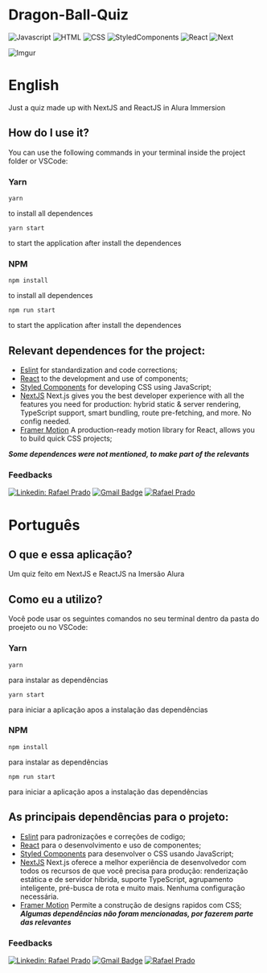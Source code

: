 # Dragon-Ball-Quiz

![Javascript](https://img.shields.io/badge/JavaScript-F7DF1E?style=for-the-badge&logo=javascript&logoColor=black)
![HTML](https://img.shields.io/badge/HTML5-E34F26?style=for-the-badge&logo=html5&logoColor=white)
![CSS](https://img.shields.io/badge/CSS3-1572B6?style=for-the-badge&logo=css3&logoColor=white)
![StyledComponents](https://img.shields.io/badge/styled--components-DB7093?style=for-the-badge&logo=styled-components&logoColor=white)
![React](https://img.shields.io/badge/React-20232A?style=for-the-badge&logo=react&logoColor=61DAFB)
![Next](https://img.shields.io/badge/Next-07405E?style=for-the-badge&logo=next.js&logoColor=white)

![Imgur](https://i.imgur.com/77Z6JGz.png)

# English

Just a quiz made up with NextJS and ReactJS in Alura Immersion

## How do I use it?

You can use the following commands in your terminal inside the project folder or VSCode:

### Yarn

 ``` 
yarn 
``` 
to install all dependences

 ``` 
 yarn start 
 ``` 
 to start the application after install the dependences
 
 
### NPM

```
npm install
``` 
to install all dependences
```
npm run start
``` 
 to start the application after install the dependences
 

## Relevant dependences for the project:
- [Eslint](https://eslint.org/) for standardization and code corrections;
- [React](https://reactjs.org/) to the development and use of components;
- [Styled Components](https://styled-components.com/) for developing CSS using JavaScript;
- [NextJS](https://nextjs.org/) Next.js gives you the best developer experience with all the features you need for production: hybrid static & server rendering, TypeScript support, smart bundling, route pre-fetching, and more. No config needed.
- [Framer Motion](https://www.framer.com/motion/) A production-ready motion library for React, allows you to build quick CSS projects;

***Some dependences were not mentioned, to make part of the relevants***

### Feedbacks

[![Linkedin: Rafael Prado](https://img.shields.io/badge/-RafaelPrado-blue?style=flat-square&logo=Linkedin&logoColor=white&link=LINK-DO-SEU-LINKEDIN)](https://www.linkedin.com/in/rafael-prado-8a40b6132/)
[![Gmail Badge](https://img.shields.io/badge/-santiagorafael409@gmail.com-006bed?style=flat-square&logo=Gmail&logoColor=white&link=mailto:SEU-EMAIL)](mailto:santiagorafael409@gmail.com)
[![Rafael Prado]( https://img.shields.io/github/followers/RafaelPrado409?label=follow&style=social)](https://github.com/RafaelPrado409)


# Português

## O que e essa aplicação?

Um quiz feito em NextJS e ReactJS na Imersão Alura

## Como eu a utilizo?
Você pode usar os seguintes comandos no seu terminal dentro da pasta do proejeto ou no VSCode:

### Yarn

 ``` 
yarn 
``` 
para instalar as dependências

 ``` 
 yarn start 
 ``` 
 para iniciar a aplicação apos a instalação das dependências
 
### NPM

```
npm install
``` 
para instalar as dependências
```
npm run start
``` 
para iniciar a aplicação apos a instalação das dependências


## As principais dependências para o projeto:
- [Eslint](https://eslint.org/) para padronizações e correções de codigo;
- [React](https://reactjs.org/) para o desenvolvimento e uso de componentes;
- [Styled Components](https://styled-components.com/) para desenvolver o CSS usando JavaScript;
- [NextJS](https://nextjs.org/) Next.js oferece a melhor experiência de desenvolvedor com todos os recursos de que você precisa para produção: renderização estática e de servidor híbrida, suporte TypeScript, agrupamento inteligente, pré-busca de rota e muito mais. Nenhuma configuração necessária.
- [Framer Motion](https://www.framer.com/motion/) Permite a construção de designs rapidos com CSS;
***Algumas dependências não foram mencionadas, por fazerem parte das relevantes***

### Feedbacks

[![Linkedin: Rafael Prado](https://img.shields.io/badge/-RafaelPrado-blue?style=flat-square&logo=Linkedin&logoColor=white&link=LINK-DO-SEU-LINKEDIN)](https://www.linkedin.com/in/rafael-prado-8a40b6132/)
[![Gmail Badge](https://img.shields.io/badge/-santiagorafael409@gmail.com-006bed?style=flat-square&logo=Gmail&logoColor=white&link=mailto:SEU-EMAIL)](mailto:santiagorafael409@gmail.com)
[![Rafael Prado]( https://img.shields.io/github/followers/RafaelPrado409?label=follow&style=social)](https://github.com/RafaelPrado409)
